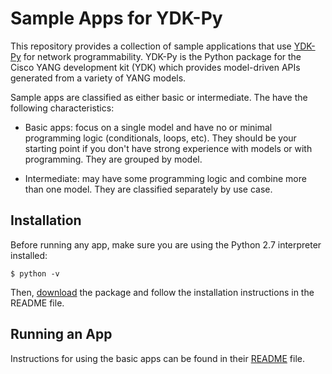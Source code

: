 # Sample Apps for YDK-Py
This repository provides a collection of sample applications that use [YDK-Py](https://github.com/CiscoDevNet/ydk-py) for network programmability.  YDK-Py is the Python package for the Cisco YANG development kit (YDK) which provides model-driven APIs generated from a variety of YANG models.  

Sample apps are classified as either basic or intermediate.  The have the following characteristics:
* Basic apps: focus on a single model and have no or minimal programming logic (conditionals, loops, etc).  They should be your starting point if you don't have strong experience with models or with programming.  They are grouped by model.

* Intermediate: may have some programming logic and combine more than one model.  They are classified separately by use case.

## Installation
Before running any app, make sure you are using the Python 2.7 interpreter installed:
```
$ python -v
```
Then, [download](https://github.com/CiscoDevNet/ydk-py/archive/master.zip) the package and follow the installation instructions in the README file.

## Running an App
Instructions for using the basic apps can be found in their [README](https://github.com/CiscoDevNet/ydk-py-samples/etree/master/samples/basic) file.
